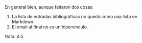 En general bien, aunque faltaron dos cosas:

1. La lista de entradas bibliográficas no quedó como una lista en Markdown.
2. El email al final no es un hipervínculo.

Nota: 4.5
